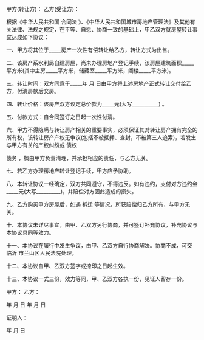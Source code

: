 
 


甲方(转让方)： 乙方(受让方)：


根据《中华人民共和国
合同法
》、《中华人民共和国城市房地产管理法》及其他有关法律、法规之规定，在平等、自愿、协商一致的基础上，甲乙双方就房屋转让事宜达成如下协议：


一、甲方将其位于_____房产一次性有偿转让给乙方，转让方式为出售。


二、该房产系水利局自建房屋，尚未办理房地产登记手续，该房屋建筑面积_____平方米(其中主房_____平方米，储藏室_____平方米，阁楼_____平方米)。


三、转让时间：双方同意于_____年 月 日由甲方将上述房地产正式转让交付给乙方，付清房款后交房。


四、转让价格：该房产双方议定总价款为_____元(大写___________) 。


五、付款方式：自合同签订之日起一次性付清。


六、甲方不得隐瞒与转让房产相关的重要事实，必须保证其对转让房产拥有完全的所有权，该转让房产产权无争议(包括不被抵押、查封，不被第三人追索)，若发生与甲方有关的产权纠纷或
债权

债务
，概由甲方负责清理，并承担相应的责任，与乙方无关。


七、若乙方办理房地产转让登记手续，甲方应予协助。


八、本转让协议一经确定，双方共同遵守，不得违反。如有违约，支付对方违约金_____元(大写__________)，并赔偿对方因此造成的损失。


九、乙方购买甲方房屋后，如遇
拆迁
等情况，所获赔偿归乙方所有，与甲方无关。


十、本协议未详尽事宜，由甲、乙双方另行协商，并可签订补充协议，补充协议与本协议具同等效力。


十一、本协议在履行中发生争议，由甲、乙双方自行协商解决。协商不成，可交
临沂
市兰山区人民法院处理。


十二、本协议自甲、乙双方签字或捺印之日起生效。


十三、本协议一式三份，效力等同，甲、乙双方各执一份，见证人留存一份。


甲方： 乙方：


年 月 日 年 月 日


证明人：


年 月 日
 


 

 
 
 
 
 
  


  
 

  


  


  
 
 
 
 

